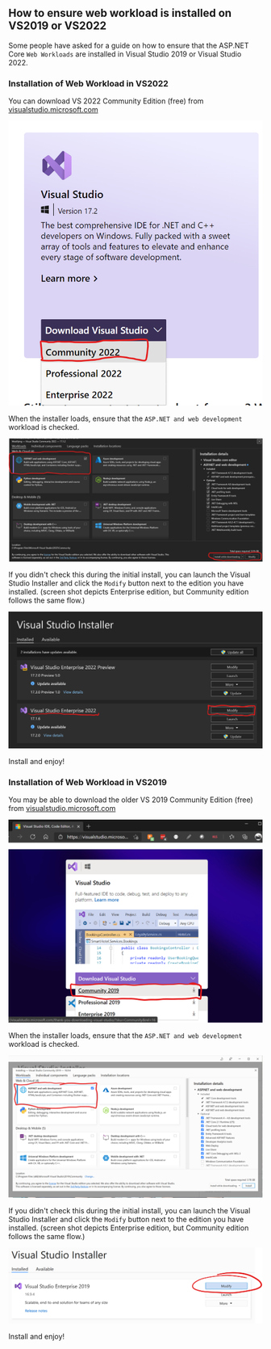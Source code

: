 ## How to ensure web workload is installed on VS2019 or VS2022

Some people have asked for a guide on how to ensure that the ASP.NET Core `Web Workloads` are installed in Visual Studio 2019 or Visual Studio 2022.

### Installation of Web Workload in VS2022
You can download VS 2022 Community Edition (free) from <a href="https://visualstudio.microsoft.com" target="_blank" rel="noopener">visualstudio.microsoft.com</a>

![Image 1](https://raw.githubusercontent.com/mobiletonster/blogposts/main/code/aspnetcore/images/VS2022Community.png#screenshot "download vs2022 community edition")

When the installer loads, ensure that the `ASP.NET and web development` workload is checked.

![Image 2](https://raw.githubusercontent.com/mobiletonster/blogposts/main/code/aspnetcore/images/VS2022CommunityWebWorkload.png#screenshot "web workload screen in installer")

If you didn't check this during the initial install, you can launch the Visual Studio Installer and click the `Modify` button next to the edition you have installed. (screen shot depicts Enterprise edition, but Community edition follows the same flow.)

![Image 3](https://raw.githubusercontent.com/mobiletonster/blogposts/main/code/aspnetcore/images/VS2022InstallerModify.png#screenshot "vs installer modify button")

Install and enjoy!

### Installation of Web Workload in VS2019
You may be able to download the older VS 2019 Community Edition (free) from <a href="https://visualstudio.microsoft.com" target="_blank" rel="noopener">visualstudio.microsoft.com</a>

![Image 1](https://raw.githubusercontent.com/mobiletonster/blogposts/main/code/aspnetcore/images/VS2019Community.png#screenshot "download vs2019 community edition")

When the installer loads, ensure that the `ASP.NET and web development` workload is checked.

![Image 2](https://raw.githubusercontent.com/mobiletonster/blogposts/main/code/aspnetcore/images/VS2019CommunityWebWorkload.png#screenshot "web workload screen in installer")

If you didn't check this during the initial install, you can launch the Visual Studio Installer and click the `Modify` button next to the edition you have installed. (screen shot depicts Enterprise edition, but Community edition follows the same flow.)

![Image 3](https://raw.githubusercontent.com/mobiletonster/blogposts/main/code/aspnetcore/images/VSInstallerModify.png#screenshot "vs installer modify button")

Install and enjoy!




